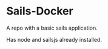 # Sails-Docker

A repo with a basic sails application. 

Has node and sailsjs already installed. 


